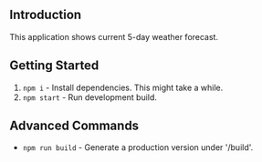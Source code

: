 
## Introduction
This application shows current 5-day weather forecast.

## Getting Started

1. `npm i` - Install dependencies. This might take a while.
2. `npm start` - Run development build.

## Advanced Commands

* `npm run build` - Generate a production version under '/build'.
